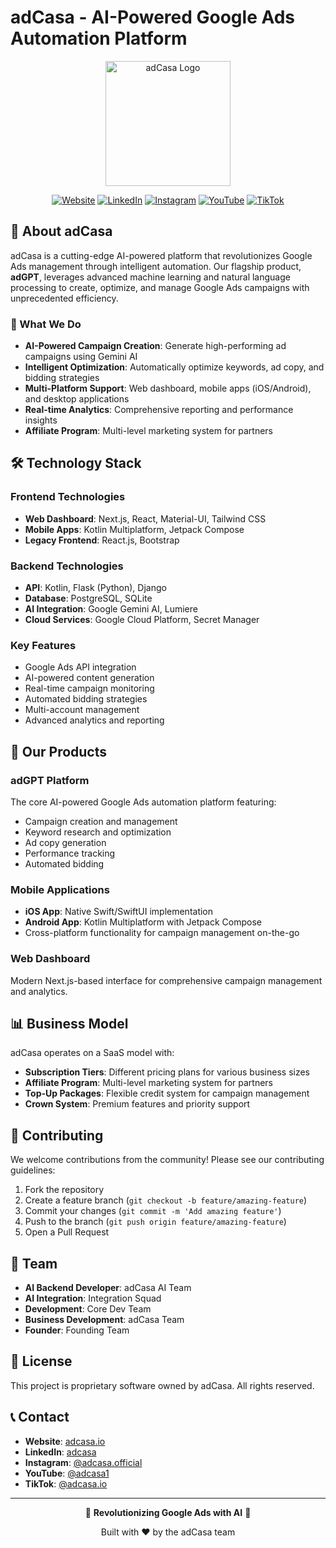 # adCasa - AI-Powered Google Ads Automation Platform

<div align="center">
  <img src="https://adcasa.io/images/logo/adcasa.io-logo-500x500.png" alt="adCasa Logo" width="200"/>
  
  [![Website](https://img.shields.io/badge/Website-adcasa.io-blue?style=for-the-badge&logo=google-chrome)](https://adcasa.io/)
  [![LinkedIn](https://img.shields.io/badge/LinkedIn-adcasa-blue?style=for-the-badge&logo=linkedin)](https://linkedin.com/company/adcasa)
  [![Instagram](https://img.shields.io/badge/Instagram-adcasa.official-purple?style=for-the-badge&logo=instagram)](https://instagram.com/adcasa.official)
  [![YouTube](https://img.shields.io/badge/YouTube-adcasa-red?style=for-the-badge&logo=youtube)](https://youtube.com/@adcasa1)
  [![TikTok](https://img.shields.io/badge/TikTok-adcasa.io-black?style=for-the-badge&logo=tiktok)](https://tiktok.com/@adcasa.io)
</div>

## 🚀 About adCasa

adCasa is a cutting-edge AI-powered platform that revolutionizes Google Ads management through intelligent automation. Our flagship product, **adGPT**, leverages advanced machine learning and natural language processing to create, optimize, and manage Google Ads campaigns with unprecedented efficiency.

### 🌟 What We Do

- **AI-Powered Campaign Creation**: Generate high-performing ad campaigns using Gemini AI
- **Intelligent Optimization**: Automatically optimize keywords, ad copy, and bidding strategies
- **Multi-Platform Support**: Web dashboard, mobile apps (iOS/Android), and desktop applications
- **Real-time Analytics**: Comprehensive reporting and performance insights
- **Affiliate Program**: Multi-level marketing system for partners

## 🛠️ Technology Stack

### Frontend Technologies
- **Web Dashboard**: Next.js, React, Material-UI, Tailwind CSS
- **Mobile Apps**: Kotlin Multiplatform, Jetpack Compose
- **Legacy Frontend**: React.js, Bootstrap

### Backend Technologies
- **API**: Kotlin, Flask (Python), Django
- **Database**: PostgreSQL, SQLite
- **AI Integration**: Google Gemini AI, Lumiere
- **Cloud Services**: Google Cloud Platform, Secret Manager

### Key Features
- Google Ads API integration
- AI-powered content generation
- Real-time campaign monitoring
- Automated bidding strategies
- Multi-account management
- Advanced analytics and reporting

## 📱 Our Products

### adGPT Platform
The core AI-powered Google Ads automation platform featuring:
- Campaign creation and management
- Keyword research and optimization
- Ad copy generation
- Performance tracking
- Automated bidding

### Mobile Applications
- **iOS App**: Native Swift/SwiftUI implementation
- **Android App**: Kotlin Multiplatform with Jetpack Compose
- Cross-platform functionality for campaign management on-the-go

### Web Dashboard
Modern Next.js-based interface for comprehensive campaign management and analytics.

## 📊 Business Model

adCasa operates on a SaaS model with:
- **Subscription Tiers**: Different pricing plans for various business sizes
- **Affiliate Program**: Multi-level marketing system for partners
- **Top-Up Packages**: Flexible credit system for campaign management
- **Crown System**: Premium features and priority support

## 🤝 Contributing

We welcome contributions from the community! Please see our contributing guidelines:

1. Fork the repository
2. Create a feature branch (`git checkout -b feature/amazing-feature`)
3. Commit your changes (`git commit -m 'Add amazing feature'`)
4. Push to the branch (`git push origin feature/amazing-feature`)
5. Open a Pull Request

## 👥 Team

- **AI Backend Developer**: adCasa AI Team
- **AI Integration**: Integration Squad
- **Development**: Core Dev Team
- **Business Development**: adCasa Team
- **Founder**: Founding Team

## 📄 License

This project is proprietary software owned by adCasa. All rights reserved.

## 📞 Contact

- **Website**: [adcasa.io](https://adcasa.io/)
- **LinkedIn**: [adcasa](https://linkedin.com/company/adcasa)
- **Instagram**: [@adcasa.official](https://instagram.com/adcasa.official)
- **YouTube**: [@adcasa1](https://youtube.com/@adcasa1)
- **TikTok**: [@adcasa.io](https://tiktok.com/@adcasa.io)

---

<div align="center">
  <p>🚀 <strong>Revolutionizing Google Ads with AI</strong> 🚀</p>
  <p>Built with ❤️ by the adCasa team</p>
</div> 

